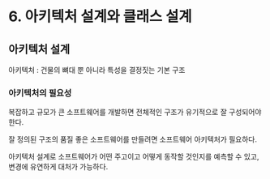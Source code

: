 # 6. 아키텍처 설계와 클래스 설계

## 아키텍처 설계

아키텍처 : 건물의 뼈대 뿐 아니라 특성을 결정짓는 기본 구조

### 아키텍처의 필요성 

복잡하고 규모가 큰 소프트웨어를 개발하면 전체적인 구조가 유기적으로 잘 구성되어야 한다.

잘 정의된 구조의 품질 좋은 소프트웨어를 만들려면 소프트웨어 아키텍처가 필요하다.

아키텍처 설계로 소프트웨어가 어떤 주고이고 어떻게 동작할 것인지를 예측할 수 있고, 변경에 유연하게 대처가 가능하다.

